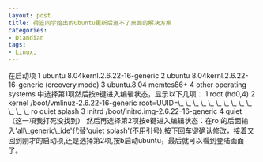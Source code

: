 ```yaml
---
layout: post
title: 荷笠同学给出的Ubuntu更新后进不了桌面的解决方案
categories:
- Diandian
tags:
- Linux, 
---
```

在启动项 1 ubuntu 8.04kernl.2.6.22-16-generic 2 ubuntu 8.04kernl.2.6.22-16-generic (creovery.mode) 3 ubuntu.8.04 memtes86+ 4 other operating systems 中选择第1项然后按e键进入编辑状态，显示以下几项： 1 root (hd0,4) 2 kernel /boot/vmlinuz-2.6.22-16-generic root=UUID=\\\_ \\\_ \\\_ \\\_ \\\_ \\\_ \\\_ \\\_ \\\_ \\\_ \\\_ \\\_ \\\_ ro quiet splash 3 initrd /boot/initrd.img-2.6.22-16-generic 4 quiet （这一項我打死没找到） 然后再选择第2项按e键进入编辑状态：在ro 的后面输入'all\\\_generic\\\_ide'代替'quiet splash'(不用引号),按下回车键确认修改，接着又回到刚才的启动项,还是选择第2项,按b启动ubuntu，最后就可以看到登陆画面了。